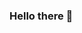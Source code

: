 ### Hello there 👋



<!--[![Top Langs](https://github-readme-stats.vercel.app/api/top-langs/?username=sebastian9991)](https://github.com/anuraghazra/github-readme-stats)-->

<!--[![Top Langs](https://github-readme-stats.vercel.app/api/top-langs/?username=sebastian9991&layout=donut-vertical)](https://github.com/anuraghazra/github-readme-stats)-->

<!--<a href="https://github.com/anuraghazra/github-readme-stats">
  <img height=300 align="center" src="https://github-readme-stats.vercel.app/api/top-langs/?username=sebastian9991&hide=jupyter%20notebook" />
</a>
<a href="https://github.com/anuraghazra/convoychat">
  <img height=300 align="center" src="https://github-readme-stats.vercel.app/api/top-langs/?username=sebastian9991&layout=donut-vertical&hide=jupyter%20notebook" />
</a>-->


